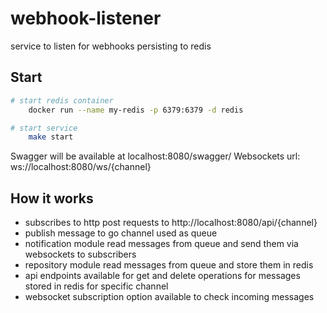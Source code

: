 # webhook-listener
service to listen for webhooks persisting to redis

## Start

```bash
# start redis container
    docker run --name my-redis -p 6379:6379 -d redis
```

```bash
# start service
    make start
```

Swagger will be available at localhost:8080/swagger/
Websockets url: ws://localhost:8080/ws/{channel}

## How it works
 - subscribes to http post requests to http://localhost:8080/api/{channel}
 - publish message to go channel used as queue
 - notification module read messages from queue and send them via websockets to subscribers
 - repository module read messages from queue and store them in redis
 - api endpoints available for get and delete operations for messages stored in redis for specific channel
 - websocket subscription option available to check incoming messages